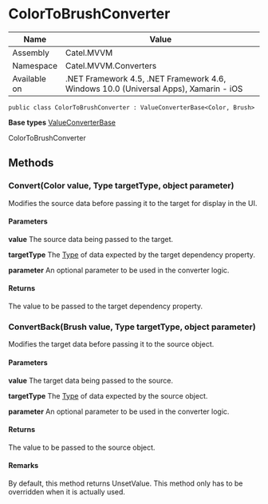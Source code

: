 

# ColorToBrushConverter

Name|Value
---|---
Assembly|Catel.MVVM
Namespace|Catel.MVVM.Converters
Available on|.NET Framework 4.5, .NET Framework 4.6, Windows 10.0 (Universal Apps), Xamarin - iOS

```
public class ColorToBrushConverter : ValueConverterBase<Color, Brush>
```

**Base types**
[ValueConverterBase]()


ColorToBrushConverter



## Methods

### Convert(Color value, Type targetType, object parameter)

Modifies the source data before passing it to the target for display in the UI.

#### Parameters

**value**
The source data being passed to the target.

**targetType**
The [Type](#) of data expected by the target dependency property.

**parameter**
An optional parameter to be used in the converter logic.

#### Returns

The value to be passed to the target dependency property.



### ConvertBack(Brush value, Type targetType, object parameter)

Modifies the target data before passing it to the source object.

#### Parameters

**value**
The target data being passed to the source.

**targetType**
The [Type](#) of data expected by the source object.

**parameter**
An optional parameter to be used in the converter logic.

#### Returns

The value to be passed to the source object.

#### Remarks

By default, this method returns UnsetValue. This method only has
    to be overridden when it is actually used.



